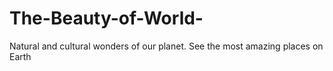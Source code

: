 # The-Beauty-of-World-
Natural and cultural wonders of our planet. See the most amazing places on Earth
